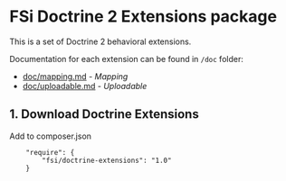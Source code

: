 # FSi Doctrine 2 Extensions package #

This is a set of Doctrine 2 behavioral extensions.

Documentation for each extension can be found in ``/doc`` folder:

- [doc/mapping.md](doc/mapping.md) - *Mapping*
- [doc/uploadable.md](doc/uploadable.md) - *Uploadable*

## 1. Download Doctrine Extensions

Add to composer.json
```
    "require": {
        "fsi/doctrine-extensions": "1.0"
    }
```
